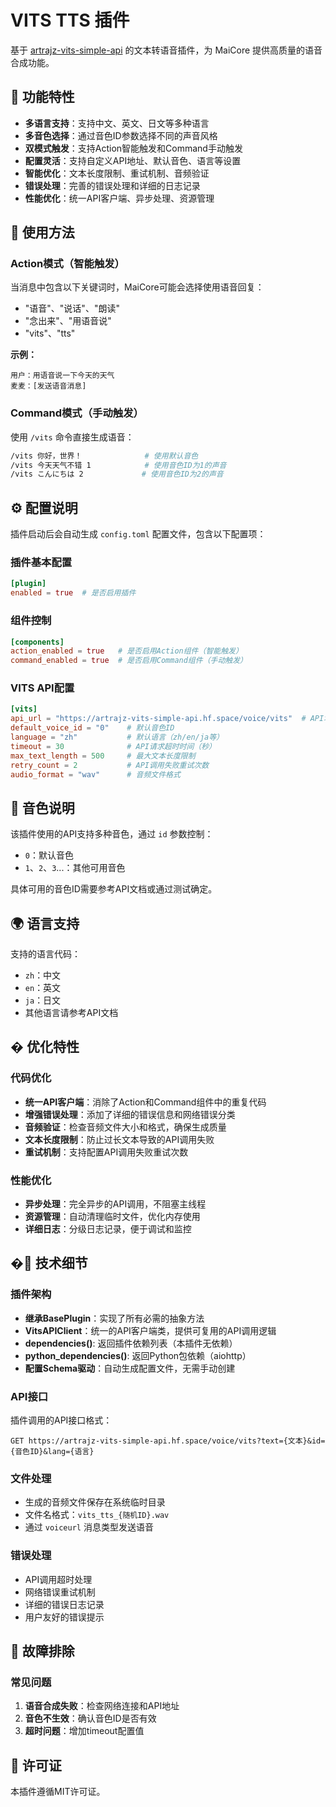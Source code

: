 # VITS TTS 插件

基于 [artrajz-vits-simple-api](https://artrajz-vits-simple-api.hf.space/) 的文本转语音插件，为 MaiCore 提供高质量的语音合成功能。

## 🎯 功能特性

- **多语言支持**：支持中文、英文、日文等多种语言
- **多音色选择**：通过音色ID参数选择不同的声音风格
- **双模式触发**：支持Action智能触发和Command手动触发
- **配置灵活**：支持自定义API地址、默认音色、语言等设置
- **智能优化**：文本长度限制、重试机制、音频验证
- **错误处理**：完善的错误处理和详细的日志记录
- **性能优化**：统一API客户端、异步处理、资源管理

## 📖 使用方法

### Action模式（智能触发）

当消息中包含以下关键词时，MaiCore可能会选择使用语音回复：

- "语音"、"说话"、"朗读"
- "念出来"、"用语音说"
- "vits"、"tts"

**示例：**
```
用户：用语音说一下今天的天气
麦麦：[发送语音消息]
```

### Command模式（手动触发）

使用 `/vits` 命令直接生成语音：

```bash
/vits 你好，世界！              # 使用默认音色
/vits 今天天气不错 1            # 使用音色ID为1的声音
/vits こんにちは 2             # 使用音色ID为2的声音
```

## ⚙️ 配置说明

插件启动后会自动生成 `config.toml` 配置文件，包含以下配置项：

### 插件基本配置
```toml
[plugin]
enabled = true  # 是否启用插件
```

### 组件控制
```toml
[components]
action_enabled = true   # 是否启用Action组件（智能触发）
command_enabled = true  # 是否启用Command组件（手动触发）
```

### VITS API配置
```toml
[vits]
api_url = "https://artrajz-vits-simple-api.hf.space/voice/vits"  # API地址
default_voice_id = "0"    # 默认音色ID
language = "zh"           # 默认语言（zh/en/ja等）
timeout = 30              # API请求超时时间（秒）
max_text_length = 500     # 最大文本长度限制
retry_count = 2           # API调用失败重试次数
audio_format = "wav"      # 音频文件格式
```

## 🎵 音色说明

该插件使用的API支持多种音色，通过 `id` 参数控制：

- `0`：默认音色
- `1`、`2`、`3`...：其他可用音色

具体可用的音色ID需要参考API文档或通过测试确定。

## 🌍 语言支持

支持的语言代码：

- `zh`：中文
- `en`：英文  
- `ja`：日文
- 其他语言请参考API文档

## � 优化特性

### 代码优化
- **统一API客户端**：消除了Action和Command组件中的重复代码
- **增强错误处理**：添加了详细的错误信息和网络错误分类
- **音频验证**：检查音频文件大小和格式，确保生成质量
- **文本长度限制**：防止过长文本导致的API调用失败
- **重试机制**：支持配置API调用失败重试次数

### 性能优化
- **异步处理**：完全异步的API调用，不阻塞主线程
- **资源管理**：自动清理临时文件，优化内存使用
- **详细日志**：分级日志记录，便于调试和监控

## �🔧 技术细节

### 插件架构

- **继承BasePlugin**：实现了所有必需的抽象方法
- **VitsAPIClient**：统一的API客户端类，提供可复用的API调用逻辑
- **dependencies()**: 返回插件依赖列表（本插件无依赖）
- **python_dependencies()**: 返回Python包依赖（aiohttp）
- **配置Schema驱动**：自动生成配置文件，无需手动创建

### API接口

插件调用的API接口格式：
```
GET https://artrajz-vits-simple-api.hf.space/voice/vits?text={文本}&id={音色ID}&lang={语言}
```

### 文件处理

- 生成的音频文件保存在系统临时目录
- 文件名格式：`vits_tts_{随机ID}.wav`
- 通过 `voiceurl` 消息类型发送语音

### 错误处理

- API调用超时处理
- 网络错误重试机制
- 详细的错误日志记录
- 用户友好的错误提示



## 🐛 故障排除

### 常见问题

1. **语音合成失败**：检查网络连接和API地址
2. **音色不生效**：确认音色ID是否有效
3. **超时问题**：增加timeout配置值

## 📄 许可证

本插件遵循MIT许可证。
